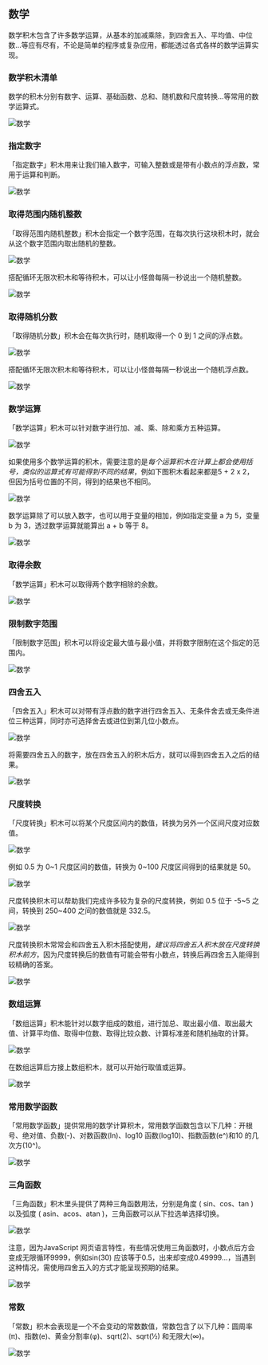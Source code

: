 ## 数学

数学积木包含了许多数学运算，从基本的加减乘除，到四舍五入、平均值、中位数...等应有尽有，不论是简单的程序或复杂应用，都能透过各式各样的数学运算实现。

### 数学积木清单

数学的积木分别有数字、运算、基础函数、总和、随机数和尺度转换...等常用的数学运算式。

![数学](math/upload_d1c8bbcfcd83e1a75e18857fdecc1b0f.png)

### 指定数字

「指定数字」积木用来让我们输入数字，可输入整数或是带有小数点的浮点数，常用于运算和判断。

![数学](math/math-02.jpg)

### 取得范围内随机整数

「取得范围内随机整数」积木会指定一个数字范围，在每次执行这块积木时，就会从这个数字范围内取出随机的整数。

![数学](math/upload_29f3e4a7463190ae3f2a9e3b9f031e97.png)

搭配循环无限次积木和等待积木，可以让小怪兽每隔一秒说出一个随机整数。

![数学](math/upload_1a99ebff4f17e890aedc046d6cdfbf13.gif)

### 取得随机分数

「取得随机分数」积木会在每次执行时，随机取得一个 0 到 1 之间的浮点数。

![数学](math/upload_6be241f338bec92416cfdf03610a8eda.png)

搭配循环无限次积木和等待积木，可以让小怪兽每隔一秒说出一个随机浮点数。

![数学](math/upload_0e48c7c544fd464e89cf892aeab62892.gif)

### 数学运算

「数学运算」积木可以针对数字进行加、减、乘、除和乘方五种运算。

![数学](math/math-07.jpg)

如果使用多个数学运算的积木，需要注意的是*每个运算积木在计算上都会使用括号，类似的运算式有可能得到不同的结果*，例如下图积木看起来都是5 + 2 x 2，但因为括号位置的不同，得到的结果也不相同。

![数学](math/upload_6b2f08cc14fd02d7950cd02529ef2f82.jpg)

数学运算除了可以放入数字，也可以用于变量的相加，例如指定变量 a 为 5，变量 b 为 3，透过数学运算就能算出 a + b 等于 8。

![数学](math/upload_849725911c5a02d0056710c11cc79394.png)

### 取得余数

「数学运算」积木可以取得两个数字相除的余数。

![数学](math/upload_1602c8514bc2334c227b4d36469d3644.png)

### 限制数字范围

「限制数字范围」积木可以将设定最大值与最小值，并将数字限制在这个指定的范围内。

![数学](math/upload_e52951bf6667bf3c9391ee0a5e28ee4a.png)

### 四舍五入

「四舍五入」积木可以对带有浮点数的数字进行四舍五入、无条件舍去或无条件进位三种运算，同时亦可选择舍去或进位到第几位小数点。

![数学](math/upload_db4e9b77d848e83b2f870c91d64e7800.png)

将需要四舍五入的数字，放在四舍五入的积木后方，就可以得到四舍五入之后的结果。

![数学](math/upload_07c8fc616442712daebf914cd03225aa.png)

### 尺度转换

「尺度转换」积木可以将某个尺度区间内的数值，转换为另外一个区间尺度对应数值。

![数学](math/upload_ca5150ec5033e3a47699a541d951e893.png)

例如 0.5 为 0~1 尺度区间的数值，转换为 0~100 尺度区间得到的结果就是 50。

![数学](math/upload_38b30ddbe84c04c851b6e11b698fca8c.jpg)

尺度转换积木可以帮助我们完成许多较为复杂的尺度转换，例如 0.5 位于 -5~5 之间，转换到 250~400 之间的数值就是 332.5。

![数学](math/upload_7cbbc2874028f217ed37ef0ef72b4c09.jpg)

尺度转换积木常常会和四舍五入积木搭配使用，*建议将四舍五入积木放在尺度转换积木前方*，因为尺度转换后的数值有可能会带有小数点，转换后再四舍五入能得到较精确的答案。

![数学](math/upload_e1ce4490809efa423df2ed35e25c8b72.jpg)

### 数组运算

「数组运算」积木能针对以数字组成的数组，进行加总、取出最小值、取出最大值、计算平均值、取得中位数、取得比较众数、计算标准差和随机抽取的计算。

![数学](math/upload_bf129e0fe1b5b19e170e69dee966bba4.jpg)

在数组运算后方接上数组积木，就可以开始行取值或运算。

![数学](math/upload_768f06c1ab0df9e9ac09b213cbdf6350.jpg)

### 常用数学函数

「常用数学函数」提供常用的数学计算积木，常用数学函数包含以下几种：开根号、绝对值、负数(-)、对数函数(ln)、log10 函数(log10)、指数函数(e^)和10 的几次方(10^)。

![数学](math/upload_d2fe94565c95ebfb3971d8fba23b8aed.jpg)

### 三角函数

「三角函数」积木里头提供了两种三角函数用法，分别是角度 ( sin、cos、tan ) 以及弧度 ( asin、acos、atan )，三角函数可以从下拉选单选择切换。

![数学](math/upload_23b0752c08190b8fb98414980f47d076.jpg)

注意，因为JavaScript 网页语言特性，有些情况使用三角函数时，小数点后方会变成无限循环9999，例如sin(30) 应该等于0.5，出来却变成0.49999...，当遇到这种情况，需使用四舍五入的方式才能呈现预期的结果。

![数学](math/upload_e08b1a75c5af43eb95e965088d061f7b.jpg)

### 常数

「常数」积木会表现是一个不会变动的常数数值，常数包含了以下几种：圆周率(π)、指数(e)、黄金分割率(φ)、sqrt(2)、sqrt(½) 和无限大(∞)。

![数学](math/upload_20dde89c350cda10c9fc1b08b0f242d7.jpg)
